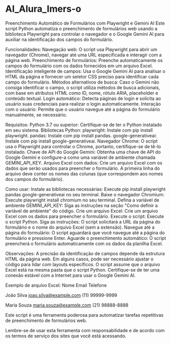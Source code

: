 # AI_Alura_Imers-o

Preenchimento Automático de Formulários com Playwright e Gemini AI
Este script Python automatiza o preenchimento de formulários web usando a biblioteca Playwright para controlar o navegador e o Google Gemini AI para auxiliar na identificação dos campos do formulário.

Funcionalidades:
Navegação web: O script usa Playwright para abrir um navegador (Chrome), navegar até uma URL especificada e interagir com a página web.
Preenchimento de formulários: Preenche automaticamente os campos do formulário com os dados fornecidos em um arquivo Excel.
Identificação inteligente de campos: Usa o Google Gemini AI para analisar o HTML da página e fornecer um seletor CSS preciso para identificar cada campo do formulário.
Métodos alternativos de busca: Caso o Gemini não consiga identificar o campo, o script utiliza métodos de busca adicionais, com base em atributos HTML como ID, nome, rótulo ARIA, placeholder e conteúdo textual.
Login automático: Detecta páginas de login e solicita ao usuário suas credenciais para realizar o login automaticamente.
Interação com o usuário: Permite que o usuário navegue até a página do formulário manualmente, se necessário.

Requisitos:
Python 3.7 ou superior: Certifique-se de ter o Python instalado em seu sistema.
Bibliotecas Python:
playwright: Instale com pip install playwright.
pandas: Instale com pip install pandas.
google-generativeai: Instale com pip install google-generativeai.
Navegador Chrome: O script usa o Playwright para controlar o Chrome, portanto, certifique-se de tê-lo instalado.
Chave de API do Google Gemini: Obtenha uma chave de API do Google Gemini e configure-a como uma variável de ambiente chamada GEMINI_API_KEY.
Arquivo Excel com dados: Crie um arquivo Excel com os dados que serão usados para preencher o formulário. A primeira linha do arquivo deve conter os nomes das colunas (que correspondem aos nomes dos campos do formulário).

Como usar:
Instale as bibliotecas necessárias: Execute pip install playwright pandas google-generativeai no seu terminal.
Baixe o navegador Chromium: Execute playwright install chromium no seu terminal.
Defina a variável de ambiente GEMINI_API_KEY: Siga as instruções na seção "Como definir a variável de ambiente" do código.
Crie um arquivo Excel: Crie um arquivo Excel com os dados para preencher o formulário.
Execute o script: Execute o script Python.
Siga as instruções: O script solicitará a URL da página do formulário e o nome do arquivo Excel (sem a extensão).
Navegue até a página do formulário: O script aguardará que você navegue até a página do formulário e pressione Enter.
Aguarde o preenchimento automático: O script preencherá o formulário automaticamente com os dados da planilha Excel.

Observações:
A precisão da identificação de campos depende da estrutura HTML da página web. Em alguns casos, pode ser necessário ajustar o código para lidar com layouts específicos.
O script assume que o arquivo Excel está na mesma pasta que o script Python.
Certifique-se de ter uma conexão estável com a Internet para usar o Google Gemini AI.

Exemplo de arquivo Excel:
Nome	Email	Telefone

João Silva	joao.silva@example.com	(11) 99999-9999

Maria Souza	maria.souza@example.com	(21) 98888-8888

Este script é uma ferramenta poderosa para automatizar tarefas repetitivas de preenchimento de formulários web.

Lembre-se de usar esta ferramenta com responsabilidade e de acordo com os termos de serviço dos sites que você está acessando.
